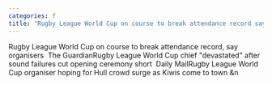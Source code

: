 ```yaml
---
categories: f
title: "Rugby League World Cup on course to break attendance record say organisers  The Guardian"
---
```

Rugby League World Cup on course to break attendance record, say organisers&nbsp;&nbsp;The GuardianRugby League World Cup chief "devastated" after sound failures cut opening ceremony short&nbsp;&nbsp;Daily MailRugby League World Cup organiser hoping for Hull crowd surge as Kiwis come to town&nbsp;&n